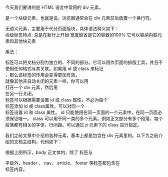 今天我们要讲的是 HTML 语言中常用的 div 元素。<div> 是一个块级元素，也就是说，浏览器通常会在 div 元素前后放置一个换行符。


<div> 无语义元素，主要用于代分页面版块，具体语法释义如下：

<div class="样式名" style="样式"></div> 

<div> 块级标签特点:
总是在新行上开始
宽度缺省是它的容器的100%
它可以容纳内联元素和其他块元素

用法：
<div> 标签可以把文档分割为独立的、不同的部分。它可以用作页面的排版工具，并且不使用任何格式与其关联。如果用 id 或 class 来标记 <div>，那么该标签的作用会变得更加有效。
<div> 就像其他非自动关闭的元素一样，你可以用 <div> 打开一个 div 元素，然后用 </div> 在另一行关闭。
<div> 标签可以根据需要设置 id 或 class 属性，不必为每个 <div> 标签添加 id 或 class属性，可以对同一个 <div> 标签设置 id 和 class 属性。 id 只能使用在同一页面的一个元素中，在同一页面必须保证唯一。 class 可以用于同一类的多个元素。例如正文部分有多个段落，每个段落都有相关的字体，行间距。可以通过 p 元素下的 class 进行指定。

我们之前文章中介绍的各种元素，基本上都是包含在 div 元素里的。以下为之前介绍的文档主结构，代码如下：

根据上图所示，body 正文体内，除了<span id="pageTop" name="pageTop"></span> 标签与 <div class="layout"> 平级外，header 、 nav、 article、 footer 等标签都包含在 <div>标签内容。




